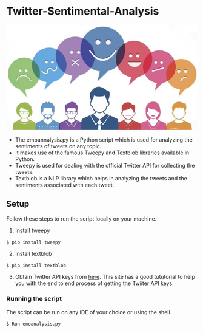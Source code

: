 # Twitter-Sentimental-Analysis
![](performing-twitter-sentiment-analysis1.jpg)

* The emoannalysis.py is a Python script which is used for analyzing the sentiments of tweets on any topic.
* It makes use of the famous Tweepy and Textblob libraries available in Python.
* Tweepy is used for dealing with the official Twitter API for collecting the tweets.
* Textblob is a NLP library which helps in analyzing the tweets and the sentiments associated with each tweet.

## Setup
Follow these steps to run the script locally on your machine.
1. Install tweepy 
```
$ pip install tweepy
```
2. Install  textblob
```
$ pip install textblob
```
3. Obtain Twitter API keys from [here](https://developer.twitter.com/en/docs/basics/getting-started). This site has a good tututorial to help you with the end to end process of getting the Twiiter API keys. 

### Running the script
The script can be run on any IDE of your choice or using the shell.
```
$ Run emoanalysis.py

```
